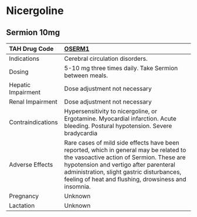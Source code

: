# Nicergoline

## Sermion 10mg

| TAH Drug Code      | [OSERM1](https://www.tahsda.org.tw/drugs/hissearch.php?drug_code=OSERM1)                                                                                                                                                                                                        |
|:-------------------|:--------------------------------------------------------------------------------------------------------------------------------------------------------------------------------------------------------------------------------------------------------------------------------|
| Indications        | Cerebral circulation disorders.                                                                                                                                                                                                                                                 |
| Dosing             | 5-10 mg three times daily. Take Sermion between meals.                                                                                                                                                                                                                          |
| Hepatic Impairment | Dose adjustment not necessary                                                                                                                                                                                                                                                   |
| Renal Impairment   | Dose adjustment not necessary                                                                                                                                                                                                                                                   |
| Contraindications  | Hypersensitivity to nicergoline, or Ergotamine. Myocardial infarction. Acute bleeding. Postural hypotension. Severe bradycardia                                                                                                                                                 |
| Adverse Effects    | Rare cases of mild side effects have been reported, which in general may be related to the vasoactive action of Sermion. These are hypotension and vertigo after parenteral administration, slight gastric disturbances, feeling of heat and flushing, drowsiness and insomnia. |
| Pregnancy          | Unknown                                                                                                                                                                                                                                                                         |
| Lactation          | Unknown                                                                                                                                                                                                                                                                         |

